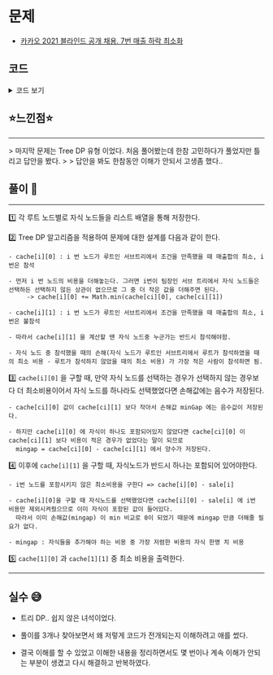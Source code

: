 # 문제
- [카카오 2021 블라인드 공개 채용. 7번 매출 하락 최소화](https://programmers.co.kr/learn/courses/30/lessons/72416#)

## 코드

<details><summary> 코드 보기 </summary>

``` java
import java.util.ArrayList;
import java.util.Arrays;
import java.util.List;

class Team{
    int upTeam = -1, downTeam = -1;
    boolean hasTeam = false;

    public Team(int upTeam, int downTeam) {
        this.upTeam = upTeam;
        this.downTeam = downTeam;
    }
}

class Solution {
    static List<Integer> adj[] = new ArrayList[300005], sales;
    static int links[][], INF = 987654321;
    static int cache[][] = new int[300005][2];
    public static int solution(int[] Sales, int[][] Links) {
        int n = Sales.length;
        sales = new ArrayList<>();
        links = Links;
        sales.add(0);
        for (int i = 1; i <= n; i++) {
            adj[i] = new ArrayList<>();
        }
        for (int sale : Sales) sales.add(sale);
        for (int[] link : links)
            adj[link[0]].add(link[1]);
        dfs(1);
        return Math.min(cache[1][0], cache[1][1]);
    }

    private static void dfs(int cur) {
        // cache[cur][0] : cur 번째 노드가 참석하였을 때의 매출합의 최쇠
        // cache[cur][1] : cur 번째 노드가 참석하지 않았을 때의 매출합의 최쇠
        
        // leaf 노드이면 더 이상 구할 수 없음
        if(adj[cur].isEmpty()){
            cache[cur][0] = sales.get(cur);
            cache[cur][1] = 0;
            return;
        }
        
        int minGap = INF;
        cache[cur][0] = sales.get(cur);
        for (Integer x : adj[cur]) {
            dfs(x);
            cache[cur][0] += Math.min(cache[x][0], cache[x][1]);
            minGap = Math.min(minGap, cache[x][0] - cache[x][1]);
        }
        if(minGap < 0) minGap = 0;
        cache[cur][1] = cache[cur][0] - sales.get(cur) + minGap;
    }

    public static void main(String[] args) {
        int sales[] = {14, 17, 15, 18, 19, 14, 13, 16, 28, 17};
        int links[][] = {
            {10, 8},
            {1, 9},
            {9, 7},
            {5, 4},
            {1, 5},
            {5, 10},
            {10, 6},
            {1, 3},
            {10, 2}
        };
        int sales2[] = {5, 6, 5, 3, 4};
        int links2[][] = {{2,3}, {1,4}, {2,5}, {1,2}};

        int sales3[] ={5, 6, 5, 1, 4};
        int links3[][] = {{2,3}, {1,4}, {2,5}, {1,2}};

        int sales4[] ={10, 10, 1, 1};
        int links4[][] = {{3, 2}, {4, 3}, {1, 4}};
        System.out.println(solution(sales, links));
        System.out.println(solution(sales2, links2));
        System.out.println(solution(sales3, links3));
        System.out.println(solution(sales4, links4));
    }
}
```

</details>

## ⭐️느낀점⭐️
<hr/>
> 마지막 문제는 Tree DP 유형 이었다. 처음 풀어봤는데 한참 고민하다가 풀었지만 틀리고 답안을 봤다.
> 
> 답안을 봐도 한참동안 이해가 안되서 고생좀 했다..



## 풀이 📣
<hr/>

1️⃣ 각 루트 노드별로 자식 노드들을 리스트 배열을 통해 저장한다.


2️⃣ Tree DP 알고리즘을 적용하여 문제에 대한 설계를 다음과 같이 한다.

    - cache[i][0] : i 번 노드가 루트인 서브트리에서 조건을 만족했을 때 매출합의 최소, i번은 참석

    - 먼저 i 번 노드의 비용을 더해놓는다. 그러면 i번이 팀장인 서브 트리에서 자식 노드들은 선택하든 선택하지 않든 상관이 없으므로 그 중 더 작은 값을 더해주면 된다.
         -> cache[i][0] += Math.min(cache[ci][0], cache[ci][1])

    - cache[i][1] : i 번 노드가 루트인 서브트리에서 조건을 만족했을 때 매출합의 최소, i번은 불참석

    - 따라서 cache[i][1] 을 계산할 땐 자식 노드중 누군가는 반드시 참석해야함.

    - 자식 노드 중 참석했을 때의 손해(자식 노드가 루트인 서브트리에서 루트가 참석하였을 때의 최소 비용 - 루트가 참석하지 않았을 때의 최소 비용) 가 가장 적은 사람이 참석하면 됨.


3️⃣ `cache[i][0]` 을 구할 때, 만약 자식 노드를 선택하는 경우가 선택하지 않는 경우보다 더 최소비용이어서 자식 노드를 하나라도 선택했었다면 손해값에는 음수가 저장된다.

    - cache[ci][0] 값이 cache[ci][1] 보다 작아서 손해값 minGap 에는 음수값이 저장된다.

    - 하지만 cache[i][0] 에 자식이 하나도 포함되어있지 않았다면 cache[ci][0] 이 cache[ci][1] 보다 비용이 적은 경우가 없었다는 말이 되므로
      mingap = cache[ci][0] - cache[ci][1] 에서 양수가 저장된다.


4️⃣ 이후에 `cache[i][1]` 을 구할 때, 자식노드가 반드시 하나는 포함되어 있어야한다.

    - i번 노드를 포함시키지 않은 최소비용을 구한다 => cache[i][0] - sale[i]

    - cache[i][0]을 구할 때 자식노드를 선택했었다면 cache[i][0] - sale[i] 에 i번 비용만 제외시켜줬으므로 이미 자식이 포함된 값이 들어있다.
      따라서 이미 손해값(mingap) 이 min 비교로 0이 되었기 때문에 mingap 만큼 더해줄 필요가 없다.

    - mingap : 자식들을 추가해야 하는 비용 중 가장 저렴한 비용의 자식 한명 치 비용


5️⃣ `cache[1][0]` 과 `cache[1][1]` 중 최소 비용을 출력한다.

<hr/>

## 실수 😅
- 트리 DP.. 쉽지 않은 녀석이었다.

- 풀이를 3개나 찾아보면서 왜 저렇게 코드가 전개되는지 이해하려고 애를 썼다.
  
- 결국 이해를 할 수 있었고 이해한 내용을 정리하면서도 몇 번이나 계속 이해가 안되는 부분이 생겼고 다시 해결하고 반복하였다.